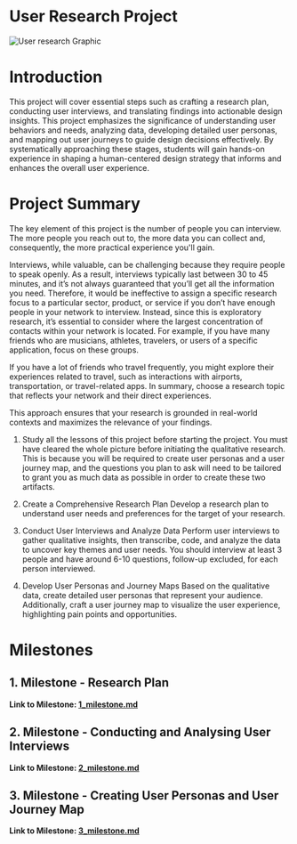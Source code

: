 # User Research Project
![User research Graphic](https://github.com/ReDI-School/ux_ui_bootcamp/assets/51905839/bdf8f1fa-7fa6-40fa-8c4e-f9f1c6d97f51)

# Introduction
This project will cover essential steps such as crafting a research plan, conducting user interviews, and translating findings into actionable design insights. This project emphasizes the significance of understanding user behaviors and needs, analyzing data, developing detailed user personas, and mapping out user journeys to guide design decisions effectively. 
By systematically approaching these stages, students will gain hands-on experience in shaping a human-centered design strategy that informs and enhances the overall user experience.

# Project Summary
The key element of this project is the number of people you can interview. The more people you reach out to, the more data you can collect and, consequently, the more practical experience you'll gain. 

Interviews, while valuable, can be challenging because they require people to speak openly. As a result, interviews typically last between 30 to 45 minutes, and it’s not always guaranteed that you’ll get all the information you need.
Therefore, it would be ineffective to assign a specific research focus to a particular sector, product, or service if you don’t have enough people in your network to interview. Instead, since this is exploratory research, it’s essential to consider where the largest concentration of contacts within your network is located.
For example, if you have many friends who are musicians, athletes, travelers, or users of a specific application, focus on these groups. 

If you have a lot of friends who travel frequently, you might explore their experiences related to travel, such as interactions with airports, transportation, or travel-related apps.
In summary, choose a research topic that reflects your network and their direct experiences. 

This approach ensures that your research is grounded in real-world contexts and maximizes the relevance of your findings.

1. Study all the lessons of this project before starting the project. 
You must have cleared the whole picture before initiating the qualitative research. This is because you will be required to create user personas and a user journey map, and the questions you plan to ask will need to be tailored to grant you as much data as possible in order to create these two artifacts.

2. Create a Comprehensive Research Plan
Develop a research plan to understand user needs and preferences for the target of your research. 

3. Conduct User Interviews and Analyze Data
Perform user interviews to gather qualitative insights, then transcribe, code, and analyze the data to uncover key themes and user needs.
You should interview at least 3 people and have around 6-10 questions, follow-up excluded, for each person interviewed.

4. Develop User Personas and Journey Maps
Based on the qualitative data, create detailed user personas that represent your audience. Additionally, craft a user journey map to visualize the user experience, highlighting pain points and opportunities.


# Milestones

## 1. Milestone - Research Plan

**Link to Milestone: [1_milestone.md](https://github.com/ReDI-School/ux_ui_bootcamp/blob/main/projects/01_user_research/1_milestone.md)**

## 2. Milestone - Conducting and Analysing User Interviews

**Link to Milestone: [2_milestone.md](https://github.com/ReDI-School/ux_ui_bootcamp/blob/main/projects/01_user_research/2_milestone.md)**


## 3. Milestone - Creating User Personas and User Journey Map

**Link to Milestone: [3_milestone.md](https://github.com/ReDI-School/ux_ui_bootcamp/blob/main/projects/01_user_research/3_milestone.md)**
